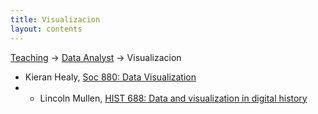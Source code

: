 ```yaml
---
title: Visualizacion
layout: contents
---
```


[Teaching](../teaching.md) &rarr; [Data Analyst](../analyst.md) &rarr; Visualizacion


* Kieran Healy, [Soc 880: Data Visualization](http://socviz.github.io/soc880/)
* * Lincoln Mullen, [HIST 688: Data and visualization in digital history](http://lincolnmullen.com/courses/data-dh.2016/)
